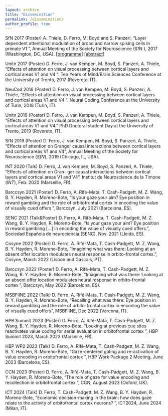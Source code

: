 ```yaml
---
layout: archive
title: "Dissemination"
permalink: /dissemination/
author_profile: true
---
```


SfN 2017
(Poster)
A. Thiele, D. Ferro, M. Boyd and S. Panzeri, “Layer dependent attentional modulation of
broad and narrow spiking cells in primate V1 ”, Annual Meeting of the Society for Neuroscience
(SfN ), 2017 (Washington, DC, USA). <a href="https://www.sfn.org/-/media/SfN/Documents/Annual-Meeting/FinalProgram/NS2017/Daily-Books-2017/AM17-Book4-Mon.ashx?la=en&hash=63BEBEAD7B7F8079F517EDD630B0D54723CE72FC" target="_blank">[programme]</a> 
<a href="/abstracts/AbstractSFN2017.pdf" type="application/pdf">[abstract]</a>


Unitn 2017
(Poster)
D. Ferro, J. van Kempen, M. Boyd, S. Panzeri, A. Thiele, “Effects of attention on visual
processing between cortical layers and cortical areas V1 and V4 ”. Ten Years of Mind/Brain
Sciences Conference at the University of Trento, 2017 (Rovereto, IT).

NeuCod 2018
(Poster)
D. Ferro, J. van Kempen, M. Boyd, S. Panzeri, A. Thiele, “Effects of attention on visual
processing between cortical layers and cortical areas V1 and V4 ”. Neural Coding Conference at the University of Turin, 2018 (Turin, IT).

Unitn 2019
(Poster)
D. Ferro, J. van Kempen, M. Boyd, S. Panzeri, A. Thiele, “Effects of attention on visual
processing between cortical layers and cortical areas V1 and V4.” PhD Doctoral student Day
at the University of Trento, 2019 (Rovereto, IT).

SfN 2019
(Poster)
D. Ferro, J. van Kempen, M. Boyd, S. Panzeri, A. Thiele, “Effects of attention on Granger
causal interactions between cortical layers and cortical areas V1 and V4”, Annual Meeting of
the Society for Neuroscience (_SfN_), 2019 (Chicago, IL, USA).

INT 2020
(Talk)
D. Ferro, J. van Kempen, M. Boyd, S. Panzeri, A. Thiele, “Effects of attention on Gran-
ger causal interactions between cortical layers and cortical areas V1 and V4”, Institut de
Neuroscience de la Timone (_INT_), Feb. 2020 (Marseille, FR).

Barccsyn 2021
(Poster)
D. Ferro, A. Rifé-Mata, T. Cash-Padgett, M. Z. Wang, B. Y. Hayden, R. Moreno-Bote,
“Is your gaze your aim? Eye position in reward gambling and the role of orbitofrontal cortex in
encoding the value of visually cued offers.”, Barccsyn, July 2021 (Barcelona, ES).

SENC 2021
(Talk&Poster)
D. Ferro, A. Rifé-Mata, T. Cash-Padgett, M. Z. Wang, B. Y. Hayden, R. Moreno-Bote,
“Is your gaze your aim? Eye position in reward gambling [...] in encoding the value of visually
cued offers.”, Sociedad Española de neurociencia (SENC), Nov. 2021 (Lleida, ES).

Cosyne 2022
(Poster)
D. Ferro, A. Rifé-Mata, T. Cash-Padgett, M. Z. Wang, B. Y. Hayden, R. Moreno-Bote,
“Imagining what was there: Looking at an absent offer location modulates neural response in
orbito-frontal cortex.”, Cosyne, March 2022 (Lisbon and Cascais, PT).

Barccsyn 2022
(Poster)
D. Ferro, A. Rifé-Mata, T. Cash-Padgett, M. Z. Wang, B. Y. Hayden, R. Moreno-Bote,
“Imagining what was there: Looking at an absent offer location modulates neural response in
orbito-frontal cortex.”, Barccsyn, May 2022 (Barcelona, ES).

MSBFIINE
2022 (Talk)
D. Ferro, A. Rifé-Mata, T. Cash-Padgett, M. Z. Wang, B. Y. Hayden, R. Moreno-Bote,
“Recalling what was there: Eye position in reward gambling and the role of orbito-frontal cortex
in encoding the value of visually cued offers”, MSBFIINE, Dec 2022 (Varenna, IT).

HPB Summit
2023 (Poster)
D. Ferro, A. Rifé-Mata, T. Cash-Padgett, M. Z. Wang, B. Y. Hayden, R. Moreno-Bote,
“Looking at previous cue sites reactivates value coding for serial evaluation in orbitofrontal
cortex ”, HBP Summit 2023, March 2023 (Marseille, FR).

HBP WP2
2023 (Talk)
D. Ferro, A. Rifé-Mata, T. Cash-Padgett, M. Z. Wang, B. Y. Hayden, R. Moreno-Bote,
“Gaze-centered gating and re-activation of value encoding in orbitofrontal cortex ”,
HBP Work Package 2 Meeting, June 2023 (Barcelona, ES).

CCN 2023
(Poster)
D. Ferro, A. Rifé-Mata, T. Cash-Padgett, M. Z. Wang, B. Y. Hayden, R. Moreno-Bote,
“The role of gaze for value encoding and recollection in orbitofrontal cortex ”,
CCN, August 2023 (Oxford, UK).

ICT 2024
(Talk)
D. Ferro, T. Cash-Padgett, M. Z. Wang, B. Y. Hayden, R. Moreno-Bote,
“Economic decision-making in the brain: how does gaze relate to the activity of orbitofrontal
cortex neurons? ”, ICT2024, June 2024 (Milan, IT).
